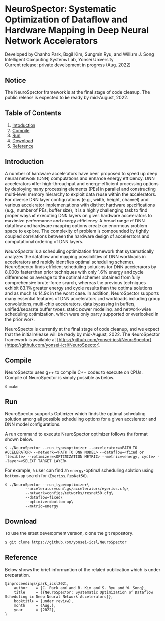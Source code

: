 # NeuroSpector: Systematic Optimization of Dataflow and Hardware Mapping in Deep Neural Network Accelerators
Developed by Chanho Park, Bogil Kim, Sungmin Ryu, and William J. Song\
Intelligent Computing Systems Lab, Yonsei University\
Current release: private development in progress (Aug. 2022)

## Notice
The NeuroSpector framework is at the final stage of code cleanup. The public release is expected to be ready by mid-August, 2022.

## Table of Contents
1. [Intoduction](#introduction)
2. [Compile](#compile)
3. [Run](#run)
4. [Download](#download)
5. [Reference](#reference)

## Introduction
A number of hardware accelerators have been proposed to speed up deep neural network (DNN) computations and enhance energy efficiency. DNN accelerators offer high-throughput and energy-efficient processing options by deploying many processing elements (PEs) in parallel and constructing multi-level memory hierarchy to exploit data reuse within the accelerators. For diverse DNN layer configurations (e.g., width, height, channel) and various accelerator implementations with distinct hardware specifications (e.g., number of PEs, buffer size), it is a highly challenging task to find proper ways of executing DNN layers on given hardware accelerators to maximize performance and energy efficiency. A broad range of DNN dataflow and hardware mapping options create an enormous problem space to explore. The complexity of problem is compounded by tightly coupled correlations between the hardware design of accelerators and computational ordering of DNN layers.

_NeuroSpector_ is a scheduling optimization framework that systematically analyzes the dataflow and mapping possibilities of DNN workloads in accelerators and rapidly identifies optimal scheduling schemes. NeuroSpector finds efficient scheduling solutions for DNN accelerators by 8,000x faster than prior techniques with only 1.6% energy and cycle differences on average to the optimal schemes obtained from fully comprehensive brute-force search, whereas the previous techniques exhibit 83.1% greater energy and cycle results than the optimal solutions and as much as 14.9x in the worst case. In addition, NeuroSpector supports many essential features of DNN accelerators and workloads including group convolutions, multi-chip accelerators, data bypassing in buffers, unified/separate buffer types, static power modeling, and network-wise scheduling optimization, which were only partly supported or overlooked in the prior work.

NeuroSpector is currently at the final stage of code cleanup, and we expect that the initial release will be ready by mid-August, 2022. The NeuroSpector framework is available at [https://github.com/yonsei-icsl/NeuroSpector](https://github.com/yonsei-icsl/NeuroSpector).

## Compile
NeuroSpector uses g++ to compile C++ codes to execute on CPUs. Compile of NeuroSpector is simply possible as below.

	$ make

## Run
NeuroSpector supports Optimizer which finds the optimal scheduling solution among all possible scheduling options for a given accelerator and DNN model configurations.  

A run command to execute NeuroSpector optimizer follows the format shown below.

	$ ./NeuroSpector --run_type=optimizer --accelerator=<PATH TO ACCELERATOR> --network=<PATH TO DNN MODEL> --dataflow=<fixed or flexible> --optimizer=<OPTIMIZATION METRIC> --metric=<energy, cycle> --layer=<SELECT TARGET LAYER>

For example, a user can find  an `energy`-optimal scheduling solution using `bottom-up` search for (`Eyeriss`, `ResNet50`).

	$ ./NeuroSpector --run_type=optimizer\
			 --accelerator=configs/accelerators/eyeriss.cfg\
			 --network=configs/networks/resnet50.cfg\
			 --dataflow=fixed\
			 --optimizer=bottom-up\
			 --metric=energy


## Download
To use the latest development version, clone the git repository.

	$ git clone https://github.com/yonsei-icsl/NeuroSpector

## Reference
Below shows the brief informantion of the related publication which is under preparation.

	@inproceedings{park_icsl2021,
	    author    = {C. Park and and B. Kim and S. Ryu and W. Song},
	    title     = {{NeuroSpector: Systematic Optimization of Dataflow Scheduling in Deep Neural Network Accelerators}},
	    booktitle = {under review},
	    month     = {Aug.},
	    year      = {2022},
	}
